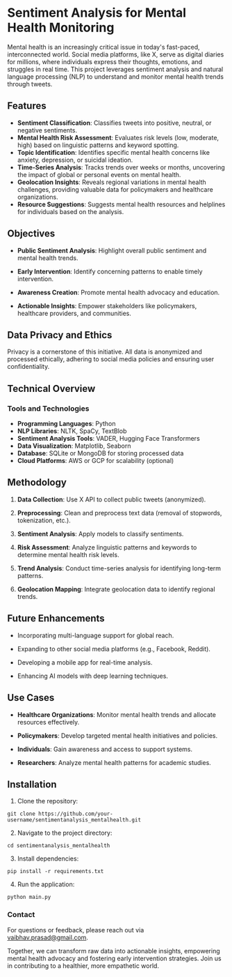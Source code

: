 # Sentiment Analysis for Mental Health Monitoring

Mental health is an increasingly critical issue in today's fast-paced, interconnected world. Social media platforms, like X, serve as digital diaries for millions, where individuals express their thoughts, emotions, and struggles in real time. This project leverages sentiment analysis and natural language processing (NLP) to understand and monitor mental health trends through tweets.

## Features

   - **Sentiment Classification**: Classifies tweets into positive, neutral, or negative sentiments.
   - **Mental Health Risk Assessment**: Evaluates risk levels (low, moderate, high) based on linguistic patterns and keyword spotting.
   - **Topic Identification**: Identifies specific mental health concerns like anxiety, depression, or suicidal ideation.
   - **Time-Series Analysis**: Tracks trends over weeks or months, uncovering the impact of global or personal events on mental health.
   - **Geolocation Insights**: Reveals regional variations in mental health challenges, providing valuable data for policymakers and healthcare organizations.
   - **Resource Suggestions**: Suggests mental health resources and helplines for individuals based on the analysis.

## Objectives

   - **Public Sentiment Analysis**: Highlight overall public sentiment and mental health trends.
   
   - **Early Intervention**: Identify concerning patterns to enable timely intervention.
   
   - **Awareness Creation**: Promote mental health advocacy and education.
   
   - **Actionable Insights**: Empower stakeholders like policymakers, healthcare providers, and communities.

## Data Privacy and Ethics

Privacy is a cornerstone of this initiative. All data is anonymized and processed ethically, adhering to social media policies and ensuring user confidentiality.

## Technical Overview

### Tools and Technologies

   - **Programming Languages**: Python
   - **NLP Libraries**: NLTK, SpaCy, TextBlob
   - **Sentiment Analysis Tools**: VADER, Hugging Face Transformers
   - **Data Visualization**: Matplotlib, Seaborn
   - **Database**: SQLite or MongoDB for storing processed data
   - **Cloud Platforms**: AWS or GCP for scalability (optional)

## Methodology

   1. **Data Collection**: Use X API to collect public tweets (anonymized).
   
   2. **Preprocessing**: Clean and preprocess text data (removal of stopwords, tokenization, etc.).
   
   3. **Sentiment Analysis**: Apply models to classify sentiments.
   
   4. **Risk Assessment**: Analyze linguistic patterns and keywords to determine mental health risk levels.
   
   5. **Trend Analysis**: Conduct time-series analysis for identifying long-term patterns.
   
   6. **Geolocation Mapping**: Integrate geolocation data to identify regional trends.

## Future Enhancements

   - Incorporating multi-language support for global reach.
   
   - Expanding to other social media platforms (e.g., Facebook, Reddit).
   
   - Developing a mobile app for real-time analysis.
   
   - Enhancing AI models with deep learning techniques.

## Use Cases

   - **Healthcare Organizations**: Monitor mental health trends and allocate resources effectively.
   
   - **Policymakers**: Develop targeted mental health initiatives and policies.
   
   - **Individuals**: Gain awareness and access to support systems.
   
   - **Researchers**: Analyze mental health patterns for academic studies.


## Installation

   1. Clone the repository:

`git clone https://github.com/your-username/sentimentanalysis_mentalhealth.git`


   2. Navigate to the project directory:

`cd sentimentanalysis_mentalhealth`

   3. Install dependencies:

`pip install -r requirements.txt`

   4. Run the application:

`python main.py`



### Contact

For questions or feedback, please reach out via vaibhav.prasad@gmail.com.

Together, we can transform raw data into actionable insights, empowering mental health advocacy and fostering early intervention strategies. Join us in contributing to a healthier, more empathetic world.

